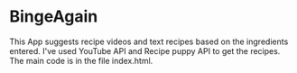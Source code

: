 # BingeAgain

This App suggests recipe videos and text recipes based on the ingredients entered. I've used YouTube API and Recipe puppy API to get the recipes.
The main code is in the file index.html.
